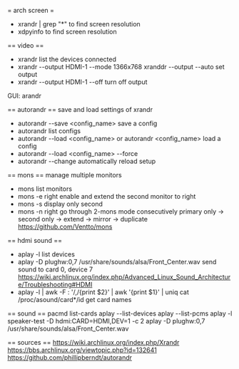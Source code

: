 = arch screen =

* xrandr | grep "*"
to find screen resolution
* xdpyinfo
to find screen resolution


== video ==
* xrandr
list the devices connected
* xrandr --output HDMI-1 --mode 1366x768
xranddr --output <monitor> --auto
set output
* xrandr --output HDMI-1 --off
turn off output

GUI: arandr


== autorandr ==
save and load settings of xrandr
* autorandr --save <config_name>
save a config
* autorandr
list configs
* autorandr --load <config_name> or autorandr <config_name>
load a config
* autorandr --load <config_name> --force
* autorandr --change
automatically reload setup

== mons ==
manage multiple monitors
* mons
list monitors
* mons -e right
enable and extend the second monitor to right
* mons -s
display only second
* mons -n right
go through 2-mons mode consecutively
primary only -> second only -> extend -> mirror -> duplicate
https://github.com/Ventto/mons

== hdmi sound ==
* aplay -l
list devices
* aplay -D plughw:0,7 /usr/share/sounds/alsa/Front_Center.wav
send sound to card 0, device 7
https://wiki.archlinux.org/index.php/Advanced_Linux_Sound_Architecture/Troubleshooting#HDMI
* aplay -l | awk -F \: '/,/{print $2}' | awk '{print $1}' | uniq
cat /proc/asound/card*/id
get card names

== sound ==
pacmd list-cards
aplay --list-devices
aplay --list-pcms
aplay -l
speaker-test -D hdmi:CARD=HDMI,DEV=1 -c 2
aplay -D plughw:0,7 /usr/share/sounds/alsa/Front_Center.wav



== sources ==
https://wiki.archlinux.org/index.php/Xrandr
https://bbs.archlinux.org/viewtopic.php?id=132641
https://github.com/phillipberndt/autorandr
